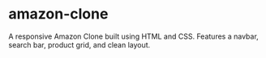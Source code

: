 # amazon-clone
A responsive Amazon Clone built using HTML and CSS. Features a navbar, search bar, product grid, and clean layout.
